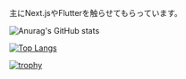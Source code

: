 
主にNext.jsやFlutterを触らせてもらっています。

![Anurag's GitHub stats](https://github-readme-stats.vercel.app/api?username=Mu-munn&show_icons=true)

[![Top Langs](https://github-readme-stats.vercel.app/api/top-langs/?username=Mu-munn&layout=compact)](https://github.com/anuraghazra/github-readme-stats)

[![trophy](https://github-profile-trophy.vercel.app/?username=ryo-ma&theme=onedark)](https://github.com/ryo-ma/github-profile-trophy)
